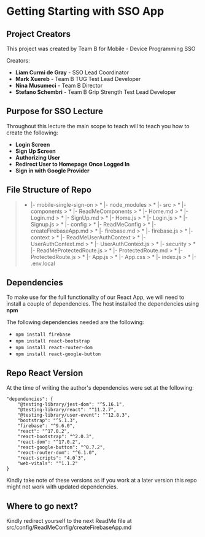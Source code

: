 # Getting Starting with SSO App

## Project Creators

This project was created by Team B for Mobile - Device Programming SSO

Creators:

 - **Liam Curmi de Gray** - SSO Lead Coordinator
 - **Mark Xuereb** - Team B TUG Test Lead Developer
 - **Nina Musumeci** - Team B Director
 - **Stefano Schembri** - Team B Grip Strength Test Lead Developer

## Purpose for SSO Lecture
Throughout this lecture the main scope to teach will to teach you how to create the following:

 - **Login Screen**
 - **Sign Up Screen**
 - **Authorizing User**
 - **Redirect User to Homepage Once Logged In**
 - **Sign in with Google Provider**

## File Structure of Repo

> * |- mobile-single-sign-on
	> 	* |- node_modules
	> 	* |- src
	>		* |- components
	> 			* |- ReadMeComponents
		> 				* |- Home.md
		> 				* |- Login.md
		> 				* |- SignUp.md
	> 			* |- Home.js
	> 			* |- Login.js
	> 			* |- Signup.js
	> 		* |- config
	> 			* |- ReadMeConfig
	> 				* |- createFirebaseApp.md
	> 				* |- firebase.md
	> 			* |- firebase.js
	>		* |- context
	> 			* |- ReadMeUserAuthContext
		> 				* |- UserAuthContext.md
	> 			* |- UserAuthContext.js
	> 		* |- security
	> 			* |- ReadMeProtectedRoute.js
	> 				* |- ProtectedRoute.md
	> 			* |- ProtectedRoute.js
	>		* |- App.js
	>		* |- App.css
	>		* |- index.js
	>		* |- .env.local


## Dependencies

To make use for the full functionality of our React App, we will need to install a couple of dependencies. The host installed the dependencies using **npm**

The following dependencies needed are the following:

 - `npm install firebase`
 - `npm install react-bootstrap`
- `npm install react-router-dom`
- `npm install react-google-button`

## Repo React Version
At the time of writing the author's dependencies were set at the following:

    "dependencies": {
	    "@testing-library/jest-dom": "^5.16.1", 
	    "@testing-library/react": "^11.2.7",
	    "@testing-library/user-event": "^12.8.3",
	    "bootstrap": "^5.1.3",
	    "firebase": "^9.6.0",
	    "react": "^17.0.2",
	    "react-bootstrap": "^2.0.3",
	    "react-dom": "^17.0.2",
	    "react-google-button": "^0.7.2",
	    "react-router-dom": "^6.1.0",
	    "react-scripts": "4.0`3",
	    "web-vitals": "^1.1.2"
    }
 Kindly take note of these versions as if you work at a later version this repo might not work with updated dependencies.

## Where to go next?
Kindly redirect yourself to the next ReadMe file at src/config/ReadMeConfig/createFirebaseApp.md